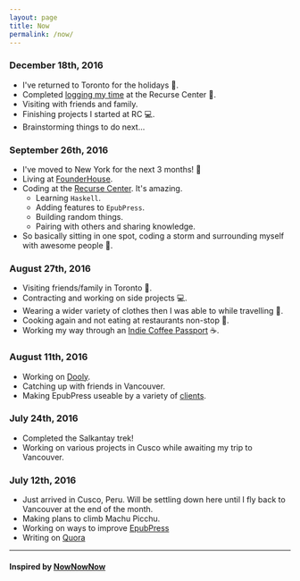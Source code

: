 ```yaml
---
layout: page
title: Now
permalink: /now/
---
```


### December 18th, 2016
- I've returned to Toronto for the holidays 🎄.
- Completed [logging my time](/blog) at the Recurse Center 📝.
- Visiting with friends and family.
- Finishing projects I started at RC 💻.
- Brainstorming things to do next...

### September 26th, 2016
- I've moved to New York for the next 3 months! 🗽
- Living at [FounderHouse](https://www.founder.house/).
- Coding at the [Recurse Center](https://recurse.com). It's amazing.
	- Learning `Haskell`.
	- Adding features to `EpubPress`.
	- Building random things.
	- Pairing with others and sharing knowledge.
- So basically sitting in one spot, coding a storm and surrounding myself with awesome people 🌟.

### August 27th, 2016
- Visiting friends/family in Toronto 👫.
- Contracting and working on side projects 💻.
- Wearing a wider variety of clothes then I was able to while travelling 👔.
- Cooking again and not eating at restaurants non-stop 🍲.
- Working my way through an [Indie Coffee Passport](http://indiecoffeepassport.com/toronto/) ☕️.

### August 11th, 2016
- Working on [Dooly](http://dooly.ai).
- Catching up with friends in Vancouver.
- Making EpubPress useable by a variety of [clients](https://github.com/haroldtreen/epub-press-clients).


### July 24th, 2016
- Completed the Salkantay trek!
- Working on various projects in Cusco while awaiting my trip to Vancouver.

### July 12th, 2016
- Just arrived in Cusco, Peru. Will be settling down here until I fly back to Vancouver at the end of the month.
- Making plans to climb Machu Picchu.
- Working on ways to improve [EpubPress](https://epub.press)
- Writing on [Quora](https://www.quora.com/profile/Harold-Treen)

----

#### Inspired by [NowNowNow](http://nownownow.com/)
